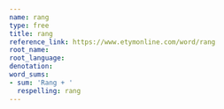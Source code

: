```yaml
---
name: rang
type: free
title: rang
reference_link: https://www.etymonline.com/word/rang
root_name: 
root_language: 
denotation: 
word_sums:
- sum: 'Rang + '
  respelling: rang
---
```

